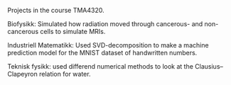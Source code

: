 Projects in the course TMA4320.

Biofysikk: Simulated how radiation moved through cancerous- and non-cancerous cells to simulate MRIs.

Industriell Matematikk: Used SVD-decomposition to make a machine prediction model for the MNIST dataset of handwritten numbers.

Teknisk fysikk: used differend numerical methods to look at the Clausius–Clapeyron relation for water.

